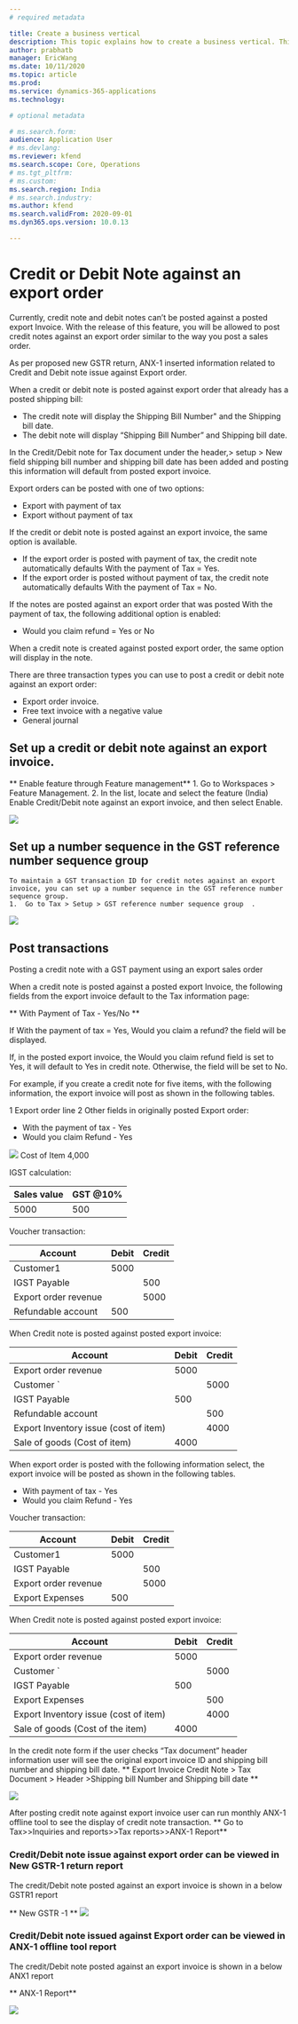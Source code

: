 ```yaml
---
# required metadata

title: Create a business vertical
description: This topic explains how to create a business vertical. This task is part of the master data setup that is required to make the India localization solution for Goods and Services Tax (GST) available.
author: prabhatb
manager: EricWang
ms.date: 10/11/2020
ms.topic: article
ms.prod: 
ms.service: dynamics-365-applications
ms.technology: 

# optional metadata

# ms.search.form: 
audience: Application User
# ms.devlang: 
ms.reviewer: kfend
ms.search.scope: Core, Operations
# ms.tgt_pltfrm: 
# ms.custom: 
ms.search.region: India
# ms.search.industry: 
ms.author: kfend
ms.search.validFrom: 2020-09-01
ms.dyn365.ops.version: 10.0.13

---
```


# Credit or Debit Note against an export order

Currently, credit note and debit notes can’t be posted against a posted export Invoice. With the release of this feature,  you will be allowed to post credit notes against an export order similar to the way you post a sales order. 

As per proposed new GSTR return, ANX-1 inserted information related to Credit and Debit note issue against Export order.   

When a credit or debit note is posted against export order that already has a posted shipping bill: 
  - The credit note will display the Shipping Bill Number" and the Shipping bill date. 
  -	The debit note will display “Shipping Bill Number” and Shipping bill date.

In the Credit/Debit note for Tax document under the header,> setup > New field shipping bill number and shipping bill date has been added and posting this information will default from posted export invoice.   

Export orders can be posted with one of two options: 
  - Export with payment of tax 
  -	Export without payment of tax 
 
If the credit or debit note is posted against an export invoice, the same option is available. 
 
   -  If the export order is posted with payment of tax, the credit note automatically defaults With the payment of Tax = Yes. 
   -	If the export order is posted without payment of tax, the credit note automatically defaults With the payment of Tax = No. 

If the notes are posted against an export order that was posted With the payment of tax, the following additional option is enabled: 
  -	Would you claim refund = Yes or No
 
When a credit note is created against posted export order, the same option will display in the note. 

There are three transaction types you can use to post a credit or debit note against an export order: 
  - Export order invoice. 
  -	Free text invoice with a negative value 
  - General journal 


## Set up a credit or debit note against an export invoice.
** Enable feature through Feature management**
    1.	Go to Workspaces > Feature Management.
    2.	In the list, locate and select the feature (India) Enable Credit/Debit note against an export invoice, and then select Enable. 
    
 ![](media/Credit-Debit-note-EO-001.PNG)
 
## Set up a number sequence in the GST reference number sequence group 
    To maintain a GST transaction ID for credit notes against an export invoice, you can set up a number sequence in the GST reference number sequence group. 
    1.	Go to Tax > Setup > GST reference number sequence group  . 

![](media/Credit-Debit-note-EO-002.PNG)

## Post transactions 
Posting a credit note with a GST payment using an export sales order   

When a credit note is posted against a posted export Invoice, the following fields from the export invoice default to the Tax information page:
 
** With Payment of Tax - Yes/No ** 

If With the payment of tax = Yes, Would you claim a refund? the field will be displayed.
 
If, in the posted export invoice, the Would you claim refund field is set to Yes, it will default to Yes in credit note. Otherwise, the field will be set to No. 
 
For example, if you create a credit note for five items, with the following information, the export invoice will post as shown in the following tables.

1	Export order line
2	Other fields in originally posted Export order: 
  -	With the payment of tax - Yes 
  -	Would you claim Refund - Yes
 
![](media/Credit-Debit-note-EO-Tab1.PNG)
 Cost of Item 4,000 

 IGST calculation:
 
| Sales value  	| GST @10% 	|
|--------------	|----------	|
| 5000         	| 500      	|


Voucher transaction:

|      Account                 	|     Debit      	|     Credit    	|
|------------------------------	|----------------	|---------------	|
|     Customer1                	|     5000       	|               	|
|     IGST Payable             	|                	|      500      	|
|     Export order revenue     	|                	|     5000      	|
|     Refundable account       	|        500     	|               	| 

When Credit note is posted against posted export invoice: 

|      Account                                  	|     Debit    	|     Credit       	|
|-----------------------------------------------	|--------------	|------------------	|
|     Export order revenue                      	|      5000    	|                  	|
|     Customer `                                	|              	|          5000    	|
|     IGST Payable                              	|      500     	|                  	|
|     Refundable account                        	|              	|     500          	|
|     Export Inventory issue (cost of item)     	|              	|      4000        	|
|     Sale of goods (Cost of item)              	|      4000    	|                  	|

When export order is posted with the following information select, the export invoice will be posted as shown in the following tables. 

-	With payment of tax - Yes 
-	Would you claim Refund - Yes

Voucher transaction:

|      Account                 	|     Debit      	|     Credit    	|
|------------------------------	|----------------	|---------------	|
|     Customer1                	|     5000       	|               	|
|     IGST Payable             	|                	|      500      	|
|     Export order revenue     	|                	|     5000      	|
|     Export Expenses          	|        500     	|               	|
 

When Credit note is posted against posted export invoice: 

|      Account                                  	|     Debit       	|     Credit       	|
|-----------------------------------------------	|-----------------	|------------------	|
|     Export order revenue                      	|      5000       	|                  	|
|     Customer `                                	|                 	|          5000    	|
|     IGST Payable                              	|          500    	|                  	|
|     Export Expenses                           	|                 	|       500        	|
|     Export Inventory issue (cost of item)     	|                 	|      4000        	|
|     Sale of goods (Cost of the item)          	|     4000        	|                  	|

In the credit note form if the user checks “Tax document”  header information user will see the original export invoice ID and shipping bill number and shipping bill date. 
** Export Invoice Credit Note > Tax Document > Header >Shipping bill Number and Shipping bill date **   
 
 ![](media/Credit-Debit-note-EO-003.PNG)
 
After posting credit note against export invoice user can run monthly ANX-1 offline tool to see the display of credit note transaction. 
** Go to Tax>>Inquiries and reports>>Tax reports>>ANX-1 Report**   

### Credit/Debit note issue against export order can  be viewed in New GSTR-1 return report  

The credit/Debit note posted against an export invoice is shown in a below GSTR1 report 

** New GSTR -1 ** 
 ![](media/Credit-Debit-note-EO-004.PNG)

### Credit/Debit note issued against Export order can be viewed in ANX-1 offline tool report  

The credit/Debit note posted against an export invoice is shown in a below ANX1 report

** ANX-1 Report** 
 
![](media/Credit-Debit-note-EO-005.PNG)
